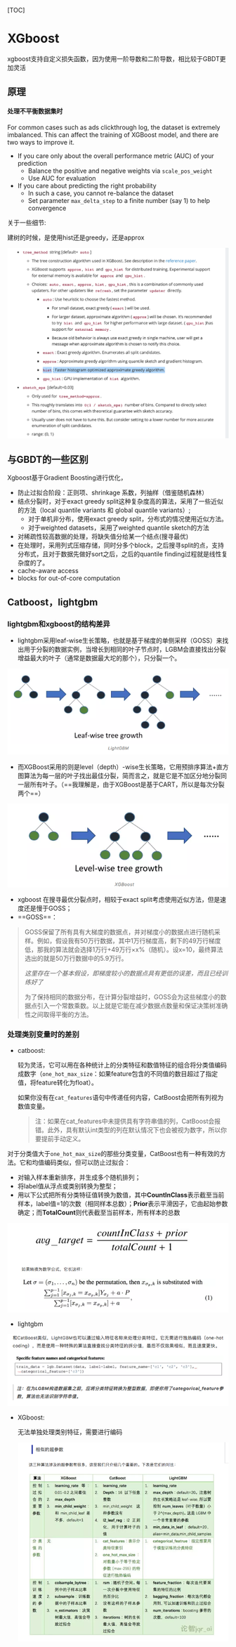 [TOC]

# XGboost

xgboost支持自定义损失函数，因为使用一阶导数和二阶导数，相比较于GBDT更加灵活

## 原理

#### 处理不平衡数据集时

For common cases such as ads clickthrough log, the dataset is extremely imbalanced. This can affect the training of XGBoost model, and there are two ways to improve it.

+ If you care only about the overall performance metric (AUC) of your prediction
  + Balance the positive and negative weights via `scale_pos_weight`
  + Use AUC for evaluation
+ If you care about predicting the right probability
  + In such a case, you cannot re-balance the dataset
  + Set parameter `max_delta_step` to a finite number (say 1) to help convergence



关于一些细节:

建树的时候，是使用hist还是greedy，还是approx

![image-20200309222237203](img/image-20200309222237203.png)



## 与GBDT的一些区别

Xgboost基于Gradient Boosting进行优化，

+ 防止过拟合阶段：正则项、shrinkage 系数，列抽样（借鉴随机森林）
+ 结点分裂时，对于exact greedy split这种复杂度高的算法，采用了一些近似的方法（local quantile variants 和 global quantile variants）;
  + 对于单机非分布，使用exact greedy split，分布式的情况使用近似方法。
  + 对于weighted datasets，采用了weighted quantile sketch的方法
+ 对稀疏性较高数据的处理，将缺失值分给某一个结点(搜寻最优)
+ 在处理时，采用列式压缩存储，同时分多个block，之后搜寻split的点，支持分布式，且对于数据先做好sort之后，之后的quantile finding过程就是线性复杂度的了。
+ cache-aware access
+ blocks for out-of-core computation






## Catboost，lightgbm

### lightgbm和xgboost的结构差异

+ lightgbm采用leaf-wise生长策略，也就是基于梯度的单侧采样（GOSS）来找出用于分裂的数据实例，当增长到相同的叶子节点时，LGBM会直接找出分裂增益最大的叶子（通常是数据最大坨的那个），只分裂一个。

![](./img/3-1.png)

+ 而XGBoost采用的则是level（depth）-wise生长策略，它用预排序算法+直方图算法为每一层的叶子找出最佳分裂，简而言之，就是它是不加区分地分裂同一层所有叶子。（==我理解是，由于XGBoost是基于CART，所以是每次分裂两个==）

![](./img/3-2.png)

+ xgboost 在搜寻最优分裂点时，相较于exact split考虑使用近似方法，但是速度还是慢于GOSS；
+ ==GOSS==：

> GOSS保留了所有具有大梯度的数据点，并对梯度小的数据点进行随机采样。例如，假设我有50万行数据，其中1万行梯度高，剩下的49万行梯度低，那我的算法就会选择1万行+49万行×x%（随机）。设x=10，最终算法选出的就是50万行数据中的5.9万行。
>
> *这里存在一个基本假设，即梯度较小的数据点具有更低的误差，而且已经训练好了*
>
> 为了保持相同的数据分布，在计算分裂增益时，GOSS会为这些梯度小的数据点引入一个常数乘数。以上就是它能在减少数据点数量和保证决策树准确性之间取得平衡的方法。



### 处理类别变量时的差别

+ catboost:

  较为灵活，它可以用在各种统计上的分类特征和数值特征的组合将分类值编码成数字（`one_hot_max_size`：如果feature包含的不同值的数目超过了指定值，将feature转化为float）。

  如果你没有在`cat_features`语句中传递任何内容，CatBoost会把所有列视为数值变量。

  > 注：如果在cat_features中未提供具有字符串值的列，CatBoost会报错。此外，具有默认int类型的列在默认情况下也会被视为数字，所以你要提前手动定义。



对于分类值大于`one_hot_max_size`的那些分类变量，CatBoost也有一种有效的方法。它和均值编码类似，但可以防止过拟合：

+ 对输入样本重新排序，并生成多个随机排列；
+ 将label值从浮点或类别转换为整型；
+ 用以下公式把所有分类特征值转换为数值，其中**CountInClass**表示截至当前样本，label值=1的次数（相同样本总数）；**Prior**表示平滑因子，它由起始参数确定；而**TotalCount**则代表截至当前样本，所有样本的总数

![](./img/3-3.png)



+ lightgbm

![](./img/3-4.png)

+ XGboost: 

  无法单独处理类别特征，需要进行编码

  ![](./img/3-5.png)

  